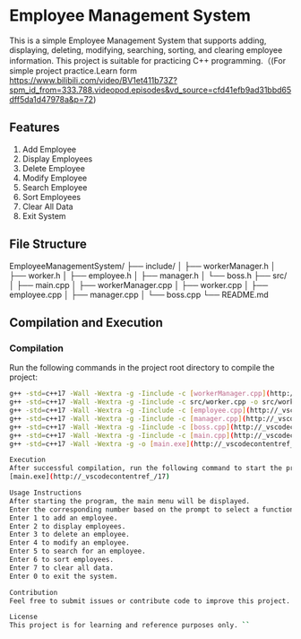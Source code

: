 # Employee Management System

This is a simple Employee Management System that supports adding, displaying, deleting, modifying, searching, sorting, and clearing employee information. This project is suitable for practicing C++ programming.（(For simple project practice.Learn form https://www.bilibili.com/video/BV1et411b73Z?spm_id_from=333.788.videopod.episodes&vd_source=cfd41efb9ad31bbd65dff5da1d47978a&p=72)

## Features

1. Add Employee
2. Display Employees
3. Delete Employee
4. Modify Employee
5. Search Employee
6. Sort Employees
7. Clear All Data
0. Exit System

## File Structure
EmployeeManagementSystem/ ├── include/ │ ├── workerManager.h │ ├── worker.h │ ├── employee.h │ ├── manager.h │ └── boss.h ├── src/ │ ├── main.cpp │ ├── workerManager.cpp │ ├── worker.cpp │ ├── employee.cpp │ ├── manager.cpp │ └── boss.cpp └── README.md

## Compilation and Execution

### Compilation

Run the following commands in the project root directory to compile the project:

```bash
g++ -std=c++17 -Wall -Wextra -g -Iinclude -c [workerManager.cpp](http://_vscodecontentref_/1) -o [workerManager.o](http://_vscodecontentref_/2)
g++ -std=c++17 -Wall -Wextra -g -Iinclude -c src/worker.cpp -o src/worker.o
g++ -std=c++17 -Wall -Wextra -g -Iinclude -c [employee.cpp](http://_vscodecontentref_/3) -o [employee.o](http://_vscodecontentref_/4)
g++ -std=c++17 -Wall -Wextra -g -Iinclude -c [manager.cpp](http://_vscodecontentref_/5) -o [manager.o](http://_vscodecontentref_/6)
g++ -std=c++17 -Wall -Wextra -g -Iinclude -c [boss.cpp](http://_vscodecontentref_/7) -o [boss.o](http://_vscodecontentref_/8)
g++ -std=c++17 -Wall -Wextra -g -Iinclude -c [main.cpp](http://_vscodecontentref_/9) -o [main.o](http://_vscodecontentref_/10)
g++ -std=c++17 -Wall -Wextra -g -o [main.exe](http://_vscodecontentref_/11) [workerManager.o](http://_vscodecontentref_/12) src/worker.o [employee.o](http://_vscodecontentref_/13) [manager.o](http://_vscodecontentref_/14) [boss.o](http://_vscodecontentref_/15) [main.o](http://_vscodecontentref_/16)

Execution
After successful compilation, run the following command to start the program:
[main.exe](http://_vscodecontentref_/17)

Usage Instructions
After starting the program, the main menu will be displayed.
Enter the corresponding number based on the prompt to select a function:
Enter 1 to add an employee.
Enter 2 to display employees.
Enter 3 to delete an employee.
Enter 4 to modify an employee.
Enter 5 to search for an employee.
Enter 6 to sort employees.
Enter 7 to clear all data.
Enter 0 to exit the system.

Contribution
Feel free to submit issues or contribute code to improve this project.

License
This project is for learning and reference purposes only. ``